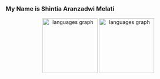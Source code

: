 ### My Name is Shintia Aranzadwi Melati

<div align="center">
  <img src="https://github-readme-stats.vercel.app/api/top-langs?username=shintiaadwim&locale=en&hide_title=false&layout=compact&card_width=320&langs_count=6&theme=tokyonight&hide_border=false&order=2" height="150" alt="languages graph"  />
  <img src="https://github-readme-stats.vercel.app/api/top-langs?username=shintiaadwim&locale=en&hide_title=false&layout=compact&card_width=320&langs_count=5&theme=dracula&hide_border=true" height="150" alt="languages graph"  />
</div> 

